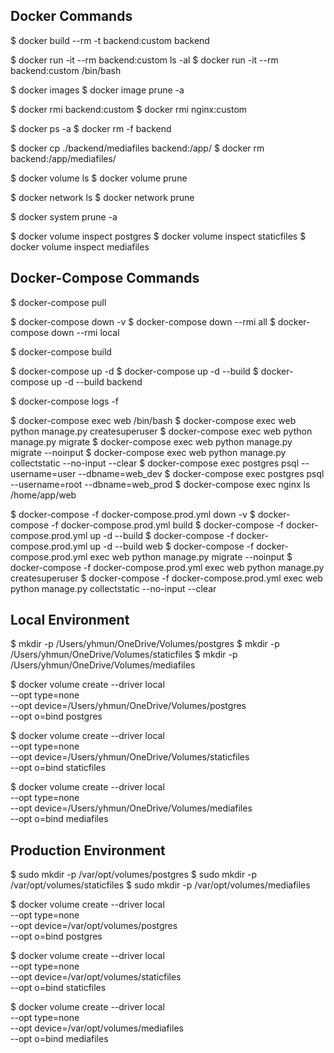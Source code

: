 ## Docker Commands
$ docker build --rm -t backend:custom backend

$ docker run -it --rm backend:custom ls -al
$ docker run -it --rm backend:custom /bin/bash

$ docker images
$ docker image prune -a

$ docker rmi backend:custom
$ docker rmi nginx:custom

$ docker ps -a
$ docker rm -f backend

$ docker cp ./backend/mediafiles backend:/app/
$ docker rm backend:/app/mediafiles/

$ docker volume ls
$ docker volume prune

$ docker network ls
$ docker network prune

$ docker system prune -a

$ docker volume inspect postgres
$ docker volume inspect staticfiles
$ docker volume inspect mediafiles

## Docker-Compose Commands
$ docker-compose pull

$ docker-compose down -v
$ docker-compose down --rmi all
$ docker-compose down --rmi local   

$ docker-compose build

$ docker-compose up -d
$ docker-compose up -d --build
$ docker-compose up -d --build backend

$ docker-compose logs -f

$ docker-compose exec web /bin/bash
$ docker-compose exec web python manage.py createsuperuser
$ docker-compose exec web python manage.py migrate
$ docker-compose exec web python manage.py migrate --noinput
$ docker-compose exec web python manage.py collectstatic --no-input --clear
$ docker-compose exec postgres psql --username=user --dbname=web_dev
$ docker-compose exec postgres psql --username=root --dbname=web_prod
$ docker-compose exec nginx ls /home/app/web

$ docker-compose -f docker-compose.prod.yml down -v
$ docker-compose -f docker-compose.prod.yml build
$ docker-compose -f docker-compose.prod.yml up -d --build
$ docker-compose -f docker-compose.prod.yml up -d --build web
$ docker-compose -f docker-compose.prod.yml exec web python manage.py migrate --noinput
$ docker-compose -f docker-compose.prod.yml exec web python manage.py createsuperuser
$ docker-compose -f docker-compose.prod.yml exec web python manage.py collectstatic --no-input --clear


## Local Environment
$ mkdir -p /Users/yhmun/OneDrive/Volumes/postgres
$ mkdir -p /Users/yhmun/OneDrive/Volumes/staticfiles
$ mkdir -p /Users/yhmun/OneDrive/Volumes/mediafiles

$ docker volume create --driver local \
    --opt type=none \
    --opt device=/Users/yhmun/OneDrive/Volumes/postgres \
    --opt o=bind postgres

$ docker volume create --driver local \
    --opt type=none \
    --opt device=/Users/yhmun/OneDrive/Volumes/staticfiles \
    --opt o=bind staticfiles

$ docker volume create --driver local \
    --opt type=none \
    --opt device=/Users/yhmun/OneDrive/Volumes/mediafiles \
    --opt o=bind mediafiles

## Production Environment
$ sudo mkdir -p /var/opt/volumes/postgres
$ sudo mkdir -p /var/opt/volumes/staticfiles
$ sudo mkdir -p /var/opt/volumes/mediafiles

$ docker volume create --driver local \
    --opt type=none \
    --opt device=/var/opt/volumes/postgres \
    --opt o=bind postgres

$ docker volume create --driver local \
    --opt type=none \
    --opt device=/var/opt/volumes/staticfiles \
    --opt o=bind staticfiles

$ docker volume create --driver local \
    --opt type=none \
    --opt device=/var/opt/volumes/mediafiles \
    --opt o=bind mediafiles